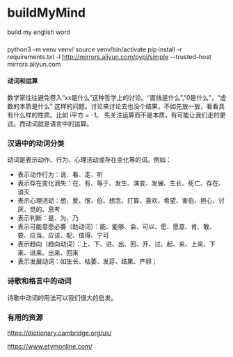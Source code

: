 # buildMyMind
build my english word

### 
python3 -m venv venv/
source venv/bin/activate
pip install -r requirements.txt -i http://mirrors.aliyun.com/pypi/simple --trusted-host mirrors.aliyun.com

#### 动词和运算
数学家往往避免卷入“xx是什么”这种哲学上的讨论。“直线是什么”,"0是什么"，“虚数的本质是什么” 这样的问题。讨论来讨论去也没个结果，不如先放一放，看看具有什么样的性质。比如 i平方 = -1。 先关注运算而不是本质，有可能让我们走的更远。而动词就是语言中的运算。

### 汉语中的动词分类 
动词是表示动作、行为、心理活动或存在变化等的词。例如：
- 表示动作行为：说、看、走、听
- 表示存在变化消失：在、有、等于、发生、演变、发展、生长、死亡、存在、消灭
- 表示心理活动：想、爱、恨、伯、想念、打算、喜欢、希望、害伯、担心、讨厌、觉的、思考
- 表示判断：是、为、乃
- 表示可能意愿必要（助动词）：能、能够、会、可以、愿、愿意、肯、敢、要、应当、应该、配、值得、宁可
- 表示趋向（趋向动词）：上、下、进、出、回、开、过、起、来、上来、下来、进来、出来、回来
- 表示发展动词：如生长、枯萎、发芽、结果、产卵；

### 诗歌和格言中的动词
诗歌中动词的用法可以我们很大的启发。

### 有用的资源
https://dictionary.cambridge.org/us/

https://www.etymonline.com/


